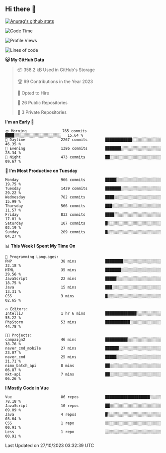 ## Hi there 👋

[![Anurag's github stats](https://github-readme-stats.vercel.app/api?username=Songwonseok)](https://github.com/anuraghazra/github-readme-stats)



<!--START_SECTION:waka-->
![Code Time](http://img.shields.io/badge/Code%20Time-2%2C520%20hrs%2050%20mins-blue)

![Profile Views](http://img.shields.io/badge/Profile%20Views-2-blue)

![Lines of code](https://img.shields.io/badge/From%20Hello%20World%20I%27ve%20Written-34.8%20million%20lines%20of%20code-blue)

**🐱 My GitHub Data** 

> 📦 358.2 kB Used in GitHub's Storage 
 > 
> 🏆 69 Contributions in the Year 2023
 > 
> 💼 Opted to Hire
 > 
> 📜 26 Public Repositories 
 > 
> 🔑 3 Private Repositories 
 > 
**I'm an Early 🐤** 

```text
🌞 Morning                765 commits         ████░░░░░░░░░░░░░░░░░░░░░   15.64 % 
🌆 Daytime                2267 commits        ████████████░░░░░░░░░░░░░   46.35 % 
🌃 Evening                1386 commits        ███████░░░░░░░░░░░░░░░░░░   28.34 % 
🌙 Night                  473 commits         ██░░░░░░░░░░░░░░░░░░░░░░░   09.67 % 
```
📅 **I'm Most Productive on Tuesday** 

```text
Monday                   966 commits         █████░░░░░░░░░░░░░░░░░░░░   19.75 % 
Tuesday                  1429 commits        ███████░░░░░░░░░░░░░░░░░░   29.22 % 
Wednesday                782 commits         ████░░░░░░░░░░░░░░░░░░░░░   15.99 % 
Thursday                 566 commits         ███░░░░░░░░░░░░░░░░░░░░░░   11.57 % 
Friday                   832 commits         ████░░░░░░░░░░░░░░░░░░░░░   17.01 % 
Saturday                 107 commits         █░░░░░░░░░░░░░░░░░░░░░░░░   02.19 % 
Sunday                   209 commits         █░░░░░░░░░░░░░░░░░░░░░░░░   04.27 % 
```


📊 **This Week I Spent My Time On** 

```text
💬 Programming Languages: 
PHP                      38 mins             ████████░░░░░░░░░░░░░░░░░   32.18 % 
HTML                     35 mins             ███████░░░░░░░░░░░░░░░░░░   29.56 % 
JavaScript               22 mins             █████░░░░░░░░░░░░░░░░░░░░   18.75 % 
Java                     15 mins             ███░░░░░░░░░░░░░░░░░░░░░░   13.31 % 
CSS                      3 mins              █░░░░░░░░░░░░░░░░░░░░░░░░   02.65 % 

🔥 Editors: 
IntelliJ                 1 hr 6 mins         ██████████████░░░░░░░░░░░   55.22 % 
PhpStorm                 53 mins             ███████████░░░░░░░░░░░░░░   44.78 % 

🐱‍💻 Projects: 
campaign2                46 mins             ██████████░░░░░░░░░░░░░░░   38.76 % 
naver_cmd_mobile         27 mins             ██████░░░░░░░░░░░░░░░░░░░   23.07 % 
naver_cmd                25 mins             █████░░░░░░░░░░░░░░░░░░░░   21.71 % 
nimo_batch_api           8 mins              ██░░░░░░░░░░░░░░░░░░░░░░░   06.87 % 
mkt-api                  7 mins              ██░░░░░░░░░░░░░░░░░░░░░░░   06.26 % 
```

**I Mostly Code in Vue** 

```text
Vue                      86 repos            ████████████████████░░░░░   78.18 % 
JavaScript               10 repos            ██░░░░░░░░░░░░░░░░░░░░░░░   09.09 % 
Java                     4 repos             █░░░░░░░░░░░░░░░░░░░░░░░░   03.64 % 
CSS                      1 repo              ░░░░░░░░░░░░░░░░░░░░░░░░░   00.91 % 
Less                     1 repo              ░░░░░░░░░░░░░░░░░░░░░░░░░   00.91 % 
```




 Last Updated on 27/10/2023 03:32:39 UTC
<!--END_SECTION:waka-->
